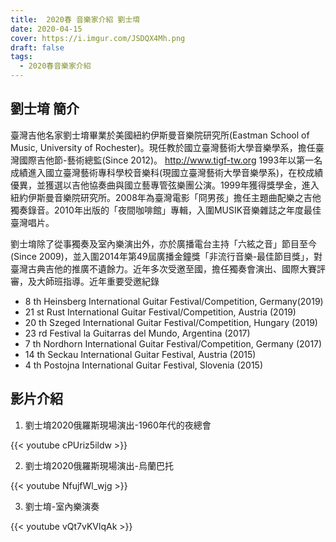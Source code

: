 ```yaml
---
title:  2020春 音樂家介紹 劉士堉
date: 2020-04-15
cover: https://i.imgur.com/JSDQX4Mh.png
draft: false
tags:
  - 2020春音樂家介紹
---
```


## 劉士堉 簡介

臺灣吉他名家劉士堉畢業於美國紐約伊斯曼音樂院研究所(Eastman School of Music, University of Rochester)。現任教於國立臺灣藝術大學音樂學系，擔任臺灣國際吉他節-藝術總監(Since 2012)。 http://www.tigf-tw.org 1993年以第一名成績進入國立臺灣藝術專科學校音樂科(現國立臺灣藝術大學音樂學系)，在校成績優異，並獲選以吉他協奏曲與國立藝專管弦樂團公演。1999年獲得獎學金，進入紐約伊斯曼音樂院研究所。2008年為臺灣電影「冏男孩」擔任主題曲配樂之吉他獨奏錄音。2010年出版的「夜間咖啡館」專輯，入圍MUSIK音樂雜誌之年度最佳臺灣唱片。

劉士堉除了從事獨奏及室內樂演出外，亦於廣播電台主持「六絃之音」節目至今(Since 2009)，並入圍2014年第49屆廣播金鐘獎「非流行音樂-最佳節目獎」，對臺灣古典吉他的推廣不遺餘力。近年多次受邀至國，擔任獨奏會演出、國際大賽評審，及大師班指導。近年重要受邀紀錄

- 8 th Heinsberg International Guitar Festival/Competition, Germany(2019)
- 21 st Rust International Guitar Festival/Competition, Austria (2019)
- 20 th Szeged International Guitar Festival/Competition, Hungary (2019)
- 23 rd Festival la Guitarras del Mundo, Argentina (2017)
- 7 th Nordhorn International Guitar Festival/Competition, Germany (2017)
- 14 th Seckau International Guitar Festival, Austria (2015)
- 4 th Postojna International Guitar Festival, Slovenia (2015)

## 影片介紹

1. 劉士堉2020俄羅斯現場演出-1960年代的夜總會

{{< youtube cPUriz5ildw >}}

2. 劉士堉2020俄羅斯現場演出-烏蘭巴托

{{< youtube NfujfWl_wjg >}}

3. 劉士堉-室內樂演奏

{{< youtube vQt7vKVlqAk >}}